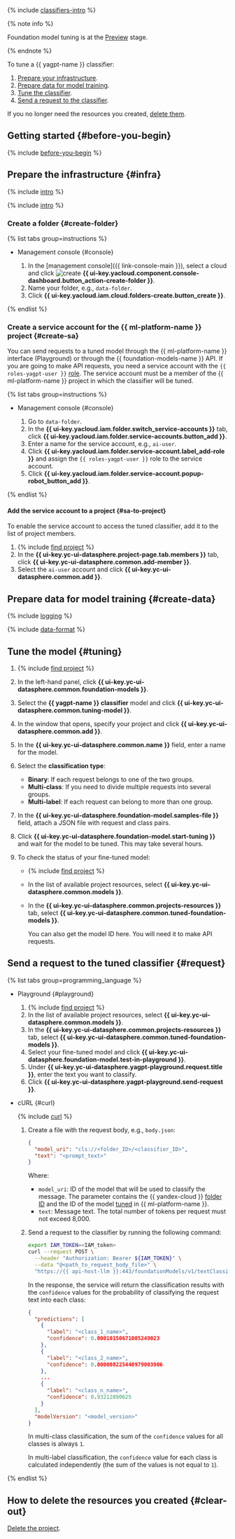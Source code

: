 {% include [classifiers-intro](../../_includes/datasphere/classifiers-tuning-intro.md) %}

{% note info %}

Foundation model tuning is at the [Preview](../../overview/concepts/launch-stages.md) stage.

{% endnote %}

To tune a {{ yagpt-name }} classifier:

1. [Prepare your infrastructure](#infra).
1. [Prepare data for model training](#create-data).
1. [Tune the classifier](#tuning).
1. [Send a request to the classifier](#request).

If you no longer need the resources you created, [delete them](#clear-out).

## Getting started {#before-you-begin}

{% include [before-you-begin](../../_tutorials/_tutorials_includes/before-you-begin-datasphere.md) %}

## Prepare the infrastructure {#infra}

{% include [intro](../../_includes/datasphere/infra-intro.md) %}

{% include [intro](../../_includes/datasphere/federation-disclaimer.md) %}

### Create a folder {#create-folder}

{% list tabs group=instructions %}

- Management console {#console}

   1. In the [management console]({{ link-console-main }}), select a cloud and click ![create](../../_assets/console-icons/plus.svg) **{{ ui-key.yacloud.component.console-dashboard.button_action-create-folder }}**.
   1. Name your folder, e.g., `data-folder`.
   1. Click **{{ ui-key.yacloud.iam.cloud.folders-create.button_create }}**.

{% endlist %}

### Create a service account for the {{ ml-platform-name }} project {#create-sa}

You can send requests to a tuned model through the {{ ml-platform-name }} interface (Playground) or through the {{ foundation-models-name }} API. If you are going to make API requests, you need a service account with the `{{ roles-yagpt-user }}` [role](../../iam/concepts/access-control/roles.md). The service account must be a member of the {{ ml-platform-name }} project in which the classifier will be tuned.

{% list tabs group=instructions %}

- Management console {#console}

   1. Go to `data-folder`.
   1. In the **{{ ui-key.yacloud.iam.folder.switch_service-accounts }}** tab, click **{{ ui-key.yacloud.iam.folder.service-accounts.button_add }}**.
   1. Enter a name for the service account, e.g., `ai-user`.
   1. Click **{{ ui-key.yacloud.iam.folder.service-account.label_add-role }}** and assign the `{{ roles-yagpt-user }}` role to the service account.
   1. Click **{{ ui-key.yacloud.iam.folder.service-account.popup-robot_button_add }}**.

{% endlist %}

#### Add the service account to a project {#sa-to-project}

To enable the service account to access the tuned classifier, add it to the list of project members.

1. {% include [find project](../../_includes/datasphere/ui-find-project.md) %}
1. In the **{{ ui-key.yc-ui-datasphere.project-page.tab.members }}** tab, click **{{ ui-key.yc-ui-datasphere.common.add-member }}**.
1. Select the `ai-user` account and click **{{ ui-key.yc-ui-datasphere.common.add }}**.

## Prepare data for model training {#create-data}

{% include [logging](../../_includes/foundation-models/yandexgpt/logging-disclaimer.md) %}

{% include [data-format](../../_includes/datasphere/classifier-training.md) %}

## Tune the model {#tuning}

1. {% include [find project](../../_includes/datasphere/ui-find-project.md) %}
1. In the left-hand panel, click **{{ ui-key.yc-ui-datasphere.common.foundation-models }}**.
1. Select the **{{ yagpt-name }} classifier** model and click **{{ ui-key.yc-ui-datasphere.common.tuning-model }}**.
1. In the window that opens, specify your project and click **{{ ui-key.yc-ui-datasphere.common.add }}**.
1. In the **{{ ui-key.yc-ui-datasphere.common.name }}** field, enter a name for the model.
1. Select the **classification type**:

   * **Binary**: If each request belongs to one of the two groups.
   * **Multi-class**: If you need to divide multiple requests into several groups.
   * **Multi-label**: If each request can belong to more than one group.

1. In the **{{ ui-key.yc-ui-datasphere.foundation-model.samples-file }}** field, attach a JSON file with request and class pairs.
1. Click **{{ ui-key.yc-ui-datasphere.foundation-model.start-tuning }}** and wait for the model to be tuned. This may take several hours.
1. To check the status of your fine-tuned model:

   * {% include [find project](../../_includes/datasphere/ui-find-project.md) %}
   * In the list of available project resources, select **{{ ui-key.yc-ui-datasphere.common.models }}**.
   * In the **{{ ui-key.yc-ui-datasphere.common.projects-resources }}** tab, select **{{ ui-key.yc-ui-datasphere.common.tuned-foundation-models }}**.
  
     You can also get the model ID here. You will need it to make API requests.

## Send a request to the tuned classifier {#request}

{% list tabs group=programming_language %}

- Playground {#playground}

  1. {% include [find project](../../_includes/datasphere/ui-find-project.md) %}
  1. In the list of available project resources, select **{{ ui-key.yc-ui-datasphere.common.models }}**.
  1. In the **{{ ui-key.yc-ui-datasphere.common.projects-resources }}** tab, select **{{ ui-key.yc-ui-datasphere.common.tuned-foundation-models }}**.
  1. Select your fine-tuned model and click **{{ ui-key.yc-ui-datasphere.foundation-model.test-in-playground }}**.
  1. Under **{{ ui-key.yc-ui-datasphere.yagpt-playground.request.title }}**, enter the text you want to classify.
  1. Click **{{ ui-key.yc-ui-datasphere.yagpt-playground.send-request }}**.

- cURL {#curl}

  {% include [curl](../../_includes/curl.md) %}

  1. Create a file with the request body, e.g., `body.json`:
  
      ```json
      {
        "model_uri": "cls://<folder_ID>/<classifier_ID>",
        "text": "<prompt_text>"
      }
      ```
  
      Where:
      * `model_uri`: ID of the model that will be used to classify the message. The parameter contains the {{ yandex-cloud }} [folder ID](../../resource-manager/operations/folder/get-id.md) and the ID of the model [tuned](../../datasphere/concepts/models/foundation-models.md#classifier-training) in {{ ml-platform-name }}.
      * `text`: Message text. The total number of tokens per request must not exceed 8,000.
  
  1. Send a request to the classifier by running the following command:
  
      ```bash
      export IAM_TOKEN=<IAM_token>
      curl --request POST \
        --header "Authorization: Bearer ${IAM_TOKEN}" \
        --data "@<path_to_request_body_file>" \
        "https://{{ api-host-llm }}:443/foundationModels/v1/textClassification"
      ```
  
      In the response, the service will return the classification results with the `confidence` values for the probability of classifying the request text into each class:
  
      ```json
      {
        "predictions": [
          {
            "label": "<class_1_name>",
            "confidence": 0.00010150671005249023
          },
          {
            "label": "<class_2_name>",
            "confidence": 0.000008225440979003906
          },
          ...
          {
            "label": "<class_n_name>",
            "confidence": 0.93212890625
          }
        ],
        "modelVersion": "<model_version>"
      }
      ```
  
      In multi-class classification, the sum of the `confidence` values for all classes is always `1`.

      In multi-label classification, the `confidence` value for each class is calculated independently (the sum of the values is not equal to `1`).

{% endlist %}

## How to delete the resources you created {#clear-out}

[Delete the project](../../datasphere/operations/projects/delete).
